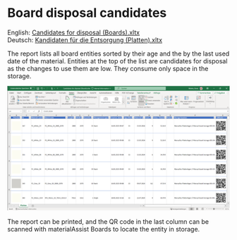 ﻿# Board disposal candidates

English: [Candidates for disposal (Boards).xltx](Candidates%20for%20disposal%20(Boards).xltx)<br>
Deutsch: [Kandidaten für die Entsorgung (Platten).xltx](Kandidaten%20für%20die%20Entsorgung%20(Platten).xltx)

The report lists all board entities sorted by their age and the by the last used date of the material. Entities at the top of the list are candidates for disposal as the changes to use them are low. They consume only space in the storage.

![alt text](Candidates%20for%20disposal%20(Boards).png)

The report can be printed, and the QR code in the last column can be scanned with materialAssist Boards to locate the entity in storage.


